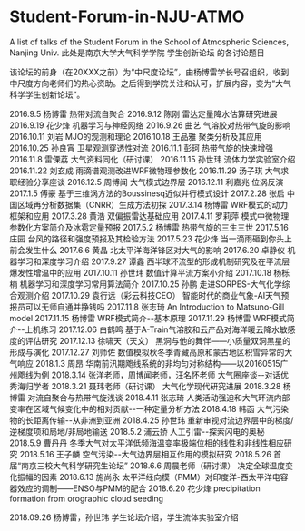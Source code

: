 # Student-Forum-in-NJU-ATMO
A list of talks of the Student Forum in the School of Atmospheric Sciences, Nanjing Univ.
此处是南京大学大气科学学院 学生创新论坛 的各讨论题目

该论坛的前身（在20XXX之前）为“中尺度论坛”，由杨博雷学长号召组织，收到中尺度方向老师们的热心资助。之后得到学院关注和认可，扩展内容，变为“大气科学学生创新论坛”。


2016.9.5	  杨博雷   热带对流自聚合
2016.9.12	  陈刚      雷达定量降水估算研究进展
2016.9.19	  花少烽	    机器学习与神经网络
2016.9.26	  曲艺	气溶胶对热带气旋的影响
2016.10.11	刘岩	MJO的观测和理论
2016.10.18	王品雅	聚类分析及其应用
2016.10.25	孙良宵	卫星观测穿透性对流
2016.11.1	  彭珂	热带气旋的快速增强
2016.11.8	  雷傈荔	大气资料同化（研讨课）
2016.11.15	孙世玮	流体力学实验室介绍
2016.11.22	刘玄成	雨滴谱观测改进WRF微物理参数化
2016.11.29	汤子琪	大气求职经验分享座谈
2016.12.5	  周博闻	大气模式边界层
2016.12.11	利嘉兆	位涡反演
2017.1.5	  傅豪	基于三维涡方法的Boussinesq近似并行模式设计
2017.2.28	  张启	中国区域再分析数据集（CNRR）生成方法初探
2017.3.14	  杨博雷	WRF模式的动力框架和应用
2017.3.28	  黄浩	双偏振雷达基础应用
2017.4.11	  罗莉萍	模式中微物理参数化方案简介及冰雹定量预报
2017.5.2	  杨博雷	热带气旋的三生三世
2017.5.16	庄园	台风的路径和强度预报及其检验方法
2017.5.23	花少烽	当一滴雨砸到你头上前会发生什么
2017.6.6	黄晶	北太平洋海洋锋区对大气的影响
2017.6.20	卓静仪	机器学习和深度学习介绍
2017.9.27	谭鑫	西半球环流型的形成机制研究及在平流层爆发性增温中的应用
2017.10.11	孙世玮	数值计算平流方案小介绍
2017.10.18	杨栎楠	机器学习和深度学习常用算法简介
2017.10.25	孙鹏	走进SORPES-大气化学综合观测介绍
2017.10.29	袁行远（彩云科技CEO）	智能时代的商业气象-AI天气预报员可以无师自通并挣钱吗
2017.11.8	张志琦	An Introduction to Matsuno-Gill model
2017.11.15	杨博雷	WRF模式简介--基本原理
2017.11.29	杨博雷	WRF模式简介--上机练习
2017.12.06	白鹤鸣	基于A-Train气溶胶和云产品对海洋暖云降水敏感度的评估研究
2017.12.13	徐啸天（天文）	黑洞与他的舞伴——小质量双洞黑星的形成与演化
2017.12.27 	刘师佐	数值模拟秋冬季青藏高原和蒙古地区积雪异常的大气响应
2018.1.3 	周昂	华南前汛期飑线系统的非均匀对称结构——以20160515广州飑线为例
2018.3.14 	张洋老师，周博闻老师，汪名怀老师	大气圈座谈--对话优秀海归学者
2018.3.21	聂玮老师（研讨课）	大气化学现代研究进展
2018.3.28	杨博雷	对流自聚合与热带气旋浅谈
2018.4.11	张志琦	人类活动强迫和大气环流内部变率在区域气候变化中的相对贡献--一种定量分析方法
2018.4.18	韩函	大气污染物的长距离传输--从非洲到亚洲
2018.4.25	孙世玮	重新审视对流边界层中的梯度/逆梯度项和局地/非局地输送
2018.5.2	浦云娇	人工引雷--探索闪电的奥秘
2018.5.9	曹丹丹	冬季大气对太平洋低频海温变率极端位相的线性和非线性相应研究
2018.5.16	王子麟	空气污染--大气边界层相互作用的模拟研究
2018.5.26		首届“南京三校大气科学研究生论坛”
2018.6.6	周晨老师（研讨课）	决定全球温度变化振幅的因素
2018.6.13	施尚永	太平洋经向模（PMM）对印度洋-西太平洋电容器效应的调制——ENSO与PMM的配合
2018.6.20	花少烽	precipitation formation from orographic cloud seeding

2018.09.26  杨博雷，孙世玮  学生论坛介绍，学生流体实验室介绍
